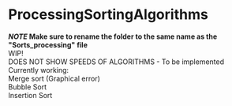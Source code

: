 # ProcessingSortingAlgorithms

<b>*NOTE* Make sure to rename the folder to the same name as the "Sorts_processing" file</b><br>
WIP!<br>
DOES NOT SHOW SPEEDS OF ALGORITHMS - To be implemented<br>
Currently working:<br>
Merge sort  (Graphical error)<br>
Bubble Sort<br>
Insertion Sort<br>
